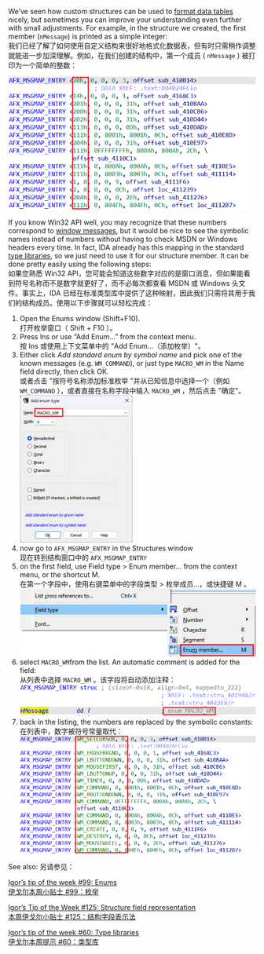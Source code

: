 We’ve seen how custom structures can be used to [format data tables](https://hex-rays.com/blog/igors-tip-of-the-week-170-instantiating-structures/) nicely, but sometimes you can improve your understanding even further with small adjustments. For example, in the structure we created, the first member (`nMessage`) is printed as a simple integer:  
我们已经了解了如何使用自定义结构来很好地格式化数据表，但有时只需稍作调整就能进一步加深理解。例如，在我们创建的结构中，第一个成员 ( `nMessage` ) 被打印为一个简单的整数：

![](assets/2024/01/strenum1.png)

If you know Win32 API well, you may recognize that these numbers correspond to [window messages](https://learn.microsoft.com/en-us/windows/win32/winmsg/window-messages), but it would be nice to see the symbolic names instead of numbers without having to check MSDN or Windows headers every time. In fact, IDA already has this mapping in the standard [type libraries](https://hex-rays.com/blog/igors-tip-of-the-week-60-type-libraries/), so we just need to use it for our structure member. It can be done pretty easily using the following steps:  
如果您熟悉 Win32 API，您可能会知道这些数字对应的是窗口消息，但如果能看到符号名称而不是数字就更好了，而不必每次都查看 MSDN 或 Windows 头文件。事实上，IDA 已经在标准类型库中提供了这种映射，因此我们只需将其用于我们的结构成员。使用以下步骤就可以轻松完成：

1.  Open the Enums window (Shift+F10).  
    打开枚举窗口（ Shift + F10 ）。
2.  Press Ins or use “Add Enum…” from the context menu.  
    按 Ins 或使用上下文菜单中的 "Add Enum...（添加枚举）"。
3.  Either click _Add standard enum by symbol name_ and pick one of the known messages (e.g. `WM_COMMAND`), or just type `MACRO_WM` in the Name field directly, then click OK.  
    或者点击 "按符号名称添加标准枚举 "并从已知信息中选择一个（例如 `WM_COMMAND` ），或者直接在名称字段中输入 `MACRO_WM` ，然后点击 "确定"。  
    ![](assets/2024/01/strenum2-229x300.png)
4.  now go to `AFX_MSGMAP_ENTRY` in the Structures window   
    现在转到结构窗口中的 `AFX_MSGMAP_ENTRY`
5.  on the first field, use Field type > Enum member… from the context menu, or the shortcut M.  
    在第一个字段中，使用右键菜单中的字段类型 > 枚举成员...，或快捷键 M 。  
    ![](assets/2024/01/strenum3.png)
6.  select `MACRO_WM`from the list. An automatic comment is added for the field:  
    从列表中选择 `MACRO_WM` 。该字段将自动添加注释：  
    ![](assets/2024/01/strenum4.png)
7.  back in the listing, the numbers are replaced by the symbolic constants:  
    在列表中，数字被符号常量取代：  
    ![](assets/2024/01/strenum5.png)

See also: 另请参见：

[Igor’s tip of the week #99: Enums  
伊戈尔本周小贴士 #99：枚举](https://hex-rays.com/blog/igors-tip-of-the-week-99-enums/)

[Igor’s Tip of the Week #125: Structure field representation  
本周伊戈尔小贴士 #125：结构字段表示法](https://hex-rays.com/blog/igors-tip-of-the-week-125-structure-fields-representation/)

[Igor’s tip of the week #60: Type libraries  
伊戈尔本周提示 #60：类型库](https://hex-rays.com/blog/igors-tip-of-the-week-60-type-libraries/)